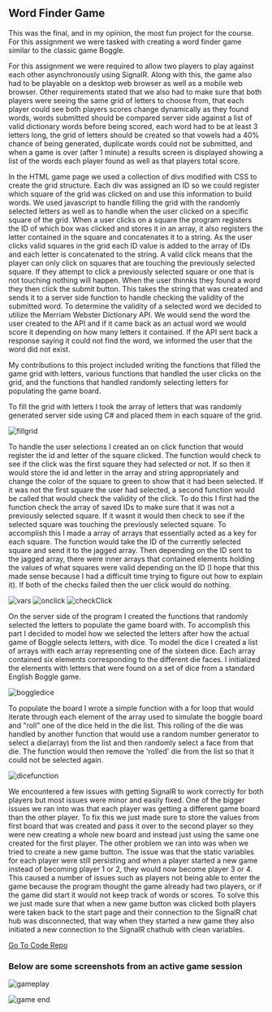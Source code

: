 <!--
layout: page
title: "Word Finder Game"
permalink: https://aricglanville.github.io/wordfinder
-->

## Word Finder Game

This was the final, and in my opinion, the most fun project for the course. 
For this assignment we were tasked with creating a word finder game similar to the classic game Boggle.

For this assignment we were required to allow two players to play against each other asynchronously using SignalR. Along with this, the game also had to be playable on a desktop web browser as well as a mobile web browser.
Other requirements stated that we also had to make sure that both players were seeing the same grid of letters to choose from, that each player could see both players scores change dynamically as they found words, words submitted should be compared server side against a list of valid dictionary words before being scored, each word had to be at least 3 letters long, the grid of letters should be created so that vowels had a 40% chance of being generated, duplicate words could not be submitted, and when a game is over (after 1 minute) a results screen is displayed showing a list of the words each player found as well as that players total score.

In the HTML game page we used a collection of divs modified with CSS to create the grid structure. Each div was assigned an ID so we could register which square of the grid was clicked on and use this information to build words. We used javascript to handle filling the grid with the randomly selected letters as well as to handle when the user clicked on a specific square of the grid. When a user clicks on a square the program registers the ID of which box was clicked and stores it in an array, it also registers the letter contained in the square and concatenates it to a string. As the user clicks valid squares in the grid each ID value is added to the array of IDs and each letter is concatenated to the string. A valid click means that the player can only click on squares that are touching the previously selected square. If they attempt to click a previously selected square or one that is not touching nothing will happen. When the user thinnks they found a word they then click the submit button. This takes the string that was created and sends it to a server side function to handle checking the validity of the submitted word. 
To determine the validity of a selected word we decided to utilize the Merriam Webster Dictionary API. We would send the word the user created to the API and if it came back as an actual word we would score it depending on how many letters it contained. If the API sent back a response saying it could not find the word, we informed the user that the word did not exist.

My contributions to this project included writing the functions that filled the game grid with letters, various functions that handled the user clicks on the grid, and the functions that handled randomly selecting letters for populating the game board. 

To fill the grid with letters I took the array of letters that was randomly generated server side using C# and placed them in each square of the grid.

![fillgrid](https://user-images.githubusercontent.com/84057490/184509031-c4de976c-4922-437b-91d9-346fd134d01c.png)

To handle the user selections I created an on click function that would register the id and letter of the square clicked. The function would check to see if the click  was the first square they had selected or not. If so then it would store the id and letter in the array and string appropriately and change the color of the square to green to show that it had been selected. If it was not the first square the user had selected, a second function would be called that would check the validity of the click. To do this I first had the function check the array of saved IDs to make sure that it was not a previously selected square. If it wasnt it would then check to see if the selected square was touching the previously selected square. To accomplish this I made a array of arrays that essentially acted as a key for each square. The function would take the ID of the currently selected square and send it to the jagged array. Then depending on the ID sent to the jagged array, there were inner arrays that contained elements holding the values of what squares were valid depending on the ID (I hope that this made sense because I had a difficult time trying to figure out how to explain it). If both of the checks failed then the uer click would do nothing.

![vars](https://user-images.githubusercontent.com/84057490/184509440-d13d5385-1896-4584-b455-1e214c46427b.png) ![onclick](https://user-images.githubusercontent.com/84057490/184509428-bcaa0308-c3ca-4e38-8452-9372e38b5ef4.png) ![checkClick](https://user-images.githubusercontent.com/84057490/184509418-eed3cdde-4f3c-40b3-8445-742099679fc1.png)

On the server side of the program I created the functions that randomly selected the letters to populate the game board with.
To accomplish this part I decided to model how we selected the letters after how the actual game of Boggle selects letters, with dice. To model the dice I created a list of arrays with each array representing one of the sixteen dice. Each array contained six elements corresponding to the different die faces. I initialized the elements with letters that were found on a set of dice from a standard English Boggle game. 

![boggledice](https://user-images.githubusercontent.com/84057490/184509565-c71ce8bb-10d5-489c-9052-166bf11085f7.png)

To populate the board I wrote a simple function with a for loop that would iterate through each element of the array used to simulate the boggle board and "roll" one of the dice held in the die list. This rolling of the die was handled by another function that would use a random number generator to select a die(array) from the list and then randomly select a face from that die. The function would then remove the 'rolled' die from the list so that it could not be selected again.

![dicefunction](https://user-images.githubusercontent.com/84057490/184509670-65dcdb7a-07da-4fa9-ad90-6fd5db52d763.png)


We encountered a few issues with getting SignalR to work correctly for both players but most issues were minor and easily fixed. One of the bigger issues we ran into was that each player was getting a different game board than the other player. To fix this we just made sure to store the values from first board that was created and pass it over to the second player so they were new creating a whole new board and instead just using the same one created for the first player. The other problem we ran into was when we tried to create a new game button. The issue was that the static variables for each player were still persisting and when a player started a new game instead of becoming player 1 or 2, they would now become player 3 or 4. This caused a number of issues such as players not being able to enter the game because the program thought the game already had two players, or if the game did start it would not keep track of words or scores. To solve this we just made sure that when a new game button was clicked both players were taken back to the start page and their connection to the SignalR chat hub was disconnected, that way when they started a new game they also initiated a new connection to the SignalR chathub with clean variables.

[Go To Code Repo](https://github.com/aricglanville/WordFinderGame.git)

### Below are some screenshots from an active game session
![gameplay](https://user-images.githubusercontent.com/84057490/184510183-a6297a14-2a36-45ab-b4b5-ab0233dd27f6.png)

![game end](https://user-images.githubusercontent.com/84057490/184510188-d2d79742-2fe5-4df7-b524-81ad734b3353.png)

